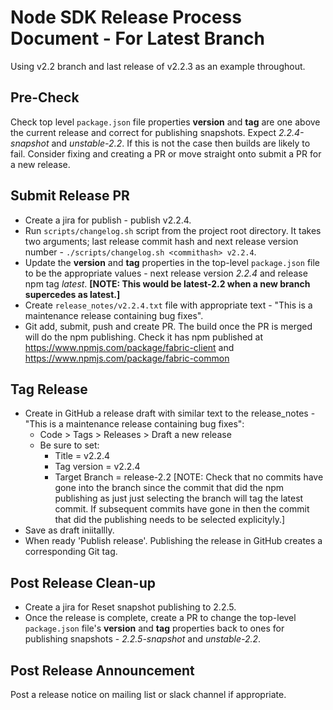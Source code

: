 # Node SDK Release Process Document - For Latest Branch

Using v2.2 branch and last release of v2.2.3 as an example throughout.

## Pre-Check

Check top level `package.json` file properties **version** and **tag** are one above the current release and correct for publishing snapshots.  Expect *2.2.4-snapshot* and *unstable-2.2*.  If this is not the case then builds are likely to fail.  Consider fixing and creating a PR or move straight onto submit a PR for a new release.

## Submit Release PR

- Create a jira for publish  - publish v2.2.4.
- Run `scripts/changelog.sh` script from the project root directory.  It takes two arguments; last release commit hash and next release version number - `./scripts/changelog.sh <commithash> v2.2.4`.
- Update the **version** and **tag** properties in the top-level `package.json` file to be the appropriate values - next release version *2.2.4* and release npm tag *latest*.  **[NOTE: This would be latest-2.2 when a new branch supercedes as latest.]**
- Create `release_notes/v2.2.4.txt` file with appropriate text - "This is a maintenance release containing bug fixes".
- Git add, submit, push and create PR.  The build once the PR is merged will do the npm publishing.  Check it has npm published at https://www.npmjs.com/package/fabric-client and https://www.npmjs.com/package/fabric-common

## Tag Release

- Create in GitHub a release draft with similar text to the release_notes - "This is a maintenance release containing bug fixes": 
    - Code > Tags > Releases > Draft a new release
    - Be sure to set:
        - Title = v2.2.4
        - Tag version = v2.2.4
        - Target Branch = release-2.2  [NOTE: Check that no commits have gone into the branch since the commit that did the npm publishing as just just selecting the branch will tag the latest commit.  If subsequent commits have gone in then the commit that did the publishing needs to be selected explicityly.]
- Save as draft iniitallly.
- When ready 'Publish release'.  Publishing the release in GitHub creates a corresponding Git tag.

## Post Release Clean-up

- Create a jira for Reset snapshot publishing to 2.2.5.
- Once the release is complete, create a PR to change the top-level `package.json` file's **version** and **tag** properties back to ones for publishing snapshots - *2.2.5-snapshot* and *unstable-2.2*.

## Post Release Announcement

Post a release notice on mailing list or slack channel if appropriate.



